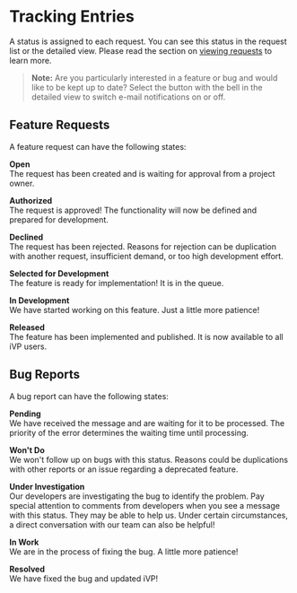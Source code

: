# Tracking Entries

A status is assigned to each request. You can see this status in the request list or the detailed view. Please read the section on [viewing requests](view-feature-requests.md) to learn more.

> **Note:** Are you particularly interested in a feature or bug and would like to be kept up to date? Select the button with the bell in the detailed view to switch e-mail notifications on or off.

## Feature Requests
A feature request can have the following states:

**Open**  
The request has been created and is waiting for approval from a project owner. 

**Authorized**  
The request is approved! The functionality will now be defined and prepared for development. 

**Declined**  
The request has been rejected. Reasons for rejection can be duplication with another request, insufficient demand, or too high development effort.  

**Selected for Development**  
The feature is ready for implementation! It is in the queue. 

**In Development**  
We have started working on this feature. Just a little more patience! 

**Released**  
The feature has been implemented and published. It is now available to all iVP users. 

## Bug Reports
A bug report can have the following states:

**Pending**  
We have received the message and are waiting for it to be processed. The priority of the error determines the waiting time until processing.

**Won't Do**  
We won't follow up on bugs with this status. Reasons could be duplications with other reports or an issue regarding a deprecated feature.

**Under Investigation**  
Our developers are investigating the bug to identify the problem. Pay special attention to comments from developers when you see a message with this status. They may be able to help us.
Under certain circumstances, a direct conversation with our team can also be helpful!

**In Work**  
We are in the process of fixing the bug. A little more patience!

**Resolved**  
We have fixed the bug and updated iVP!
